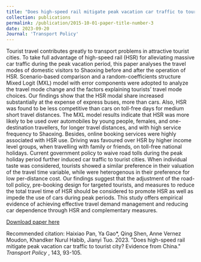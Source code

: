 ```yaml
---
title: "Does high-speed rail mitigate peak vacation car traffic to tourist city? Evidence from China"
collection: publications
permalink: /publication/2015-10-01-paper-title-number-3
date: 2023-09-20
Journal: 'Transport Policy'
---
```


Tourist travel contributes greatly to transport problems in attractive tourist cities. To take full advantage of high-speed rail (HSR) for alleviating massive car traffic during the peak vacation period, this paper analyses the travel modes of domestic visitors to Shaoxing before and after the operation of HSR. Scenario-based comparison and a random-coefficients structure Mixed Logit (MXL) model with error components were adopted to analyze the travel mode change and the factors explaining tourists’ travel mode choices. Our findings show that the HSR
modal share increased substantially at the expense of express buses, more than cars. Also, HSR was found to be less competitive than cars on toll-free days for medium short travel distances. The MXL model results indicate that HSR was more likely to be used over automobiles by young people, females, and one-destination travellers, for longer travel distances, and with high service frequency to Shaoxing. Besides, online booking services were highly associated with HSR use. Driving was favoured over HSR by higher income level groups, when travelling
with family or friends, on toll-free national holidays. Current government policy to waive road tolls during the peak holiday period further induced car traffic to tourist cities. When individual taste was considered, tourists showed a similar preference in their valuation of the travel time variable, while were heterogenous in their preference for low per-distance cost. Our findings suggest that the adjustment of the road-toll policy, pre-booking design for targeted tourists, and measures to reduce the total travel time of HSR should be considered to promote HSR as well as impede the use of cars during peak periods. This study offers empirical evidence of achieving
effective travel demand management and reducing car dependence through HSR and complementary measures.

[Download paper here](http://luciagao.github.io/files/1-s2.0-S0967070X23002494-main-transportpolicy.pdf)

Recommended citation: Haixiao Pan, Ya Gao*, Qing Shen, Anne Vernez Moudon, Khandker Nurul Habib, Jianyi Tuo. 2023. &quot;Does high-speed rail mitigate peak vacation car traffic to tourist city? Evidence from China.&quot; <i> Transport Policy </i>, 143, 93-105.
